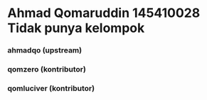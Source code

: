 # Ahmad Qomaruddin 145410028 Tidak punya kelompok
### ahmadqo (upstream)
### qomzero (kontributor) 
### qomluciver (kontributor)
